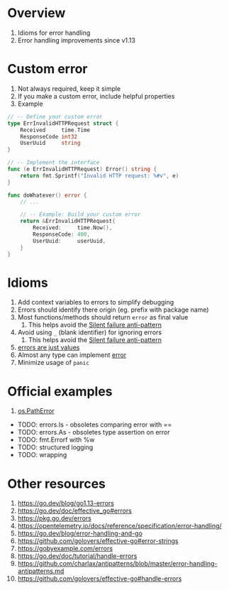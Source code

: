 # Overview
1. Idioms for error handling
1. Error handling improvements since v1.13


# Custom error
1. Not always required, keep it simple
1. If you make a custom error, include helpful properties
1. Example
```go
// -- Define your custom error
type ErrInvalidHTTPRequest struct {
	Received     time.Time
	ResponseCode int32
	UserUuid     string
}

// -- Implement the interface
func (e ErrInvalidHTTPRequest) Error() string {
	return fmt.Sprintf("Invalid HTTP request: %#v", e)
}

func doWhatever() error {
	// ...

    // -- Example: Build your custom error
	return &ErrInvalidHTTPRequest{
		Received:     time.Now(),
		ResponseCode: 400,
		UserUuid:     userUuid,
	}
}
```


# Idioms
1. Add context variables to errors to simplify debugging
1. Errors should identify there origin (eg. prefix with package name)
1. Most functions/methods should return `error` as final value
    1. This helps avoid the [Silent failure anti-pattern](https://en.wikipedia.org/wiki/Error_hiding)
1. Avoid using `_` (blank identifier) for ignoring errors
    1. This helps avoid the [Silent failure anti-pattern](https://en.wikipedia.org/wiki/Error_hiding)
1. [errors are just values](https://go.dev/blog/errors-are-values)
1. Almost any type can implement [error](https://pkg.go.dev/errors)
1. Minimize usage of `panic`


# Official examples
1. [os.PathError](https://pkg.go.dev/os#PathError)


- TODO: errors.Is - obsoletes comparing error with ==
- TODO: errors.As - obsoletes type assertion on error
- TODO: fmt.Errorf with %w
- TODO: structured logging
- TODO: wrapping


# Other resources
1. https://go.dev/blog/go1.13-errors
1. https://go.dev/doc/effective_go#errors
1. https://pkg.go.dev/errors
1. https://opentelemetry.io/docs/reference/specification/error-handling/
1. https://go.dev/blog/error-handling-and-go
1. https://github.com/golovers/effective-go#error-strings
1. https://gobyexample.com/errors
1. https://go.dev/doc/tutorial/handle-errors
1. https://github.com/charlax/antipatterns/blob/master/error-handling-antipatterns.md
1. https://github.com/golovers/effective-go#handle-errors